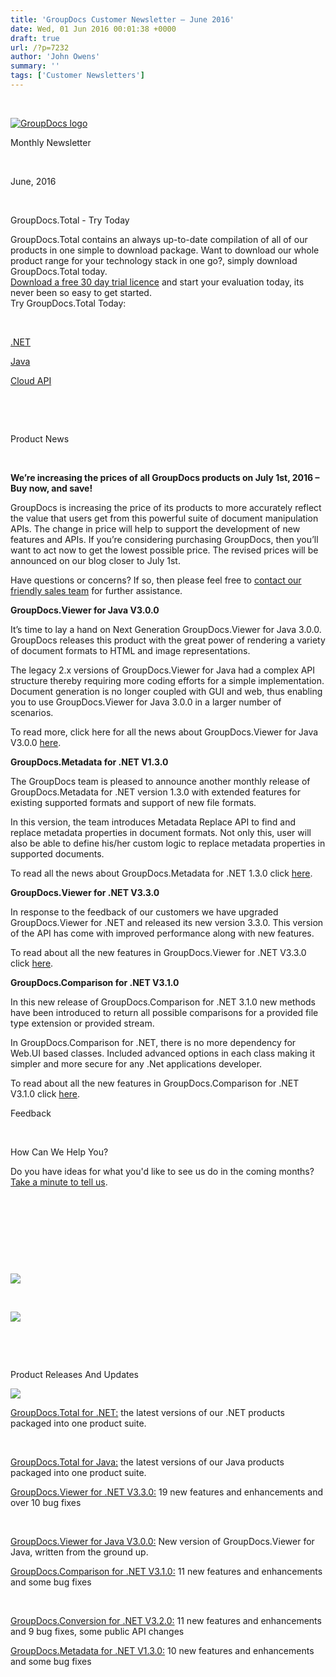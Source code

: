 ```yaml
---
title: 'GroupDocs Customer Newsletter – June 2016'
date: Wed, 01 Jun 2016 00:01:38 +0000
draft: true
url: /?p=7232
author: 'John Owens'
summary: ''
tags: ['Customer Newsletters']
---
```


 

[![GroupDocs logo](http://groupdocs.com/email/apr/res/groupdocs-logo.png)](http://www.groupdocs.com)

Monthly Newsletter

 

June, 2016

 

GroupDocs.Total - Try Today

GroupDocs.Total contains an always up-to-date compilation of all of our products in one simple to download package. Want to download our whole product range for your technology stack in one go?, simply download GroupDocs.Total today.  
[Download a free 30 day trial licence](http://groupdocs.com/corporate/purchase/purchase-policies/temporary-license) and start your evaluation today, its never been so easy to get started.  
Try GroupDocs.Total Today:

 

[.NET](http://groupdocs.com/dot-net/total-library)

[Java](http://groupdocs.com/java/total-library)

[Cloud API](http://groupdocs.com/cloud/total-api)

 

 

Product News

 

**We’re increasing the prices of all GroupDocs products on July 1st, 2016 – Buy now, and save!**

GroupDocs is increasing the price of its products to more accurately reflect the value that users get from this powerful suite of document manipulation APIs. The change in price will help to support the development of new features and APIs. If you’re considering purchasing GroupDocs, then you’ll want to act now to get the lowest possible price. The revised prices will be announced on our blog closer to July 1st.  
  
Have questions or concerns? If so, then please feel free to [contact our friendly sales team](http://groupdocs.com/corporate/contact-us) for further assistance.

**GroupDocs.Viewer for Java V3.0.0**

It’s time to lay a hand on Next Generation GroupDocs.Viewer for Java 3.0.0. GroupDocs releases this product with the great power of rendering a variety of document formats to HTML and image representations.  
  
The legacy 2.x versions of GroupDocs.Viewer for Java had a complex API structure thereby requiring more coding efforts for a simple implementation. Document generation is no longer coupled with GUI and web, thus enabling you to use GroupDocs.Viewer for Java 3.0.0 in a larger number of scenarios.  
  
To read more, click here for all the news about GroupDocs.Viewer for Java V3.0.0 [here](https://blog.groupdocs.com/releasing-next-generation-groupdocs-viewer-java-simplest-api-get-image-html-representation-document).

**GroupDocs.Metadata for .NET V1.3.0**

The GroupDocs team is pleased to announce another monthly release of GroupDocs.Metadata for .NET version 1.3.0 with extended features for existing supported formats and support of new file formats.  
  
In this version, the team introduces Metadata Replace API to find and replace metadata properties in document formats. Not only this, user will also be able to define his/her custom logic to replace metadata properties in supported documents.  
  
To read all the news about GroupDocs.Metadata for .NET 1.3.0 click [here](https://blog.groupdocs.com/).

**GroupDocs.Viewer for .NET V3.3.0**

In response to the feedback of our customers we have upgraded GroupDocs.Viewer for .NET and released its new version 3.3.0. This version of the API has come with improved performance along with new features.  
  
To read about all the new features in GroupDocs.Viewer for .NET V3.3.0 click [here](https://blog.groupdocs.com/latest-release-groupdocs-viewer-net-come-improved-performance-new-features-fixes).

**GroupDocs.Comparison for .NET V3.1.0**

In this new release of GroupDocs.Comparison for .NET 3.1.0 new methods have been introduced to return all possible comparisons for a provided file type extension or provided stream.  
  
In GroupDocs.Comparison for .NET, there is no more dependency for Web.UI based classes. Included advanced options in each class making it simpler and more secure for any .Net applications developer.  
  
To read about all the new features in GroupDocs.Comparison for .NET V3.1.0 click [here](https://blog.groupdocs.com/groupdocs-introduces-exciting-features-new-release-groupdocs-comparison-net-3-1-0).

Feedback

 

How Can We Help You?

Do you have ideas for what you'd like to see us do in the coming months?  
[Take a minute to tell us](http://groupdocs.com/corporate/contact-us).

 

 

[](http://groupdocs.com/dot-net/total-library)

 

[](http://groupdocs.com/java/total-library)

 

[![](http://groupdocs.com/email/feb/cloud.png)](http://groupdocs.com/cloud/total-api)

 

[![](http://groupdocs.com/email/feb/apps.png)](http://groupdocs.com/apps)

 

 

Product Releases And Updates

![](http://www.aspose.com/Images/Newsletter/separator-630px.png)

[GroupDocs.Total for .NET:](http://groupdocs.com/Community/files/8/.net-libraries/groupdocs_total_for_.net/default.aspx) the latest versions of our .NET products packaged into one product suite.

 

[GroupDocs.Total for Java:](http://groupdocs.com/Community/files/9/java-libraries/groupdocs_total_for_java/default.aspx) the latest versions of our Java products packaged into one product suite.

[GroupDocs.Viewer for .NET V3.3.0:](http://groupdocs.com/Community/files/8/.net-libraries/groupdocs_viewer_for_.net/entry12857.aspx) 19 new features and enhancements and over 10 bug fixes

 

[GroupDocs.Viewer for Java V3.0.0:](http://groupdocs.com/Community/files/9/java-libraries/groupdocs_viewer_for_java/entry12651.aspx) New version of GroupDocs.Viewer for Java, written from the ground up.

[GroupDocs.Comparison for .NET V3.1.0:](http://groupdocs.com/Community/files/8/.net-libraries/groupdocs_comparison_for_.net/entry12889.aspx) 11 new features and enhancements and some bug fixes

 

[GroupDocs.Conversion for .NET V3.2.0:](http://groupdocs.com/Community/files/8/.net-libraries/groupdocs_conversion_for_.net/entry12594.aspx) 11 new features and enhancements and 9 bug fixes, some public API changes

[GroupDocs.Metadata for .NET V1.3.0:](http://groupdocs.com/Community/files/8/.net-libraries/groupdocs_metadata_for_.net/entry12671.aspx) 10 new features and enhancements and some bug fixes



